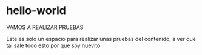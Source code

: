 # hello-world
VAMOS A REALIZAR PRUEBAS

Este es solo un espacio para realizar unas pruebas del contenido, a ver que tal sale todo esto por que soy nuevito
